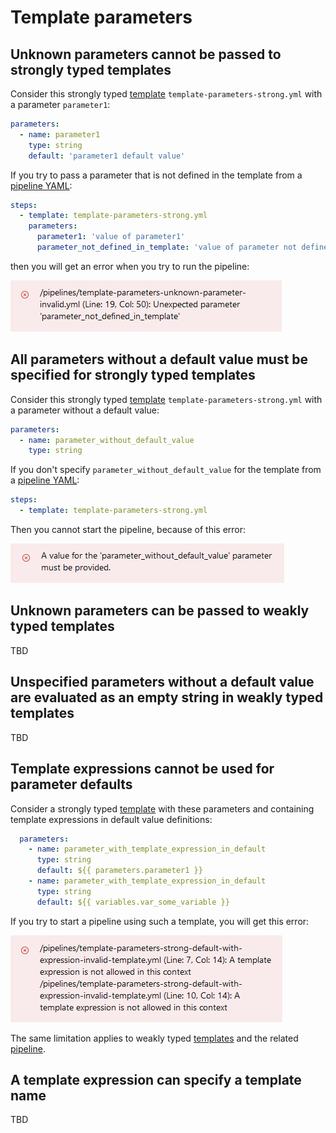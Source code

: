 # Template parameters

## Unknown parameters cannot be passed to strongly typed templates

Consider this strongly typed [template](https://github.com/JakubLinhart/AzureDevOpsBattlefield/blob/9ecd2d4b62ecbcca416f5729238c2aca64e619c5/pipelines/template-parameters-strong.yml) `template-parameters-strong.yml` with a parameter `parameter1`:

```yaml
parameters:
  - name: parameter1
    type: string
    default: 'parameter1 default value'
```

If you try to pass a parameter that is not defined in the template from a [pipeline YAML](https://github.com/JakubLinhart/AzureDevOpsBattlefield/blob/9ecd2d4b62ecbcca416f5729238c2aca64e619c5/pipelines/template-parameters-unknown-parameter-invalid.yml):

```yaml
steps:
  - template: template-parameters-strong.yml
    parameters:
      parameter1: 'value of parameter1'
      parameter_not_defined_in_template: 'value of parameter not defined in template'
```

then you will get an error when you try to run the pipeline:

[![an undefined parameter in a strongly typed template](images/template-parameters-unknown-parameter-output.png)](https://dev.azure.com/linj/AzureDevOpsBattleground/_build?definitionId=17&_a=summary) 

## All parameters without a default value must be specified for strongly typed templates

Consider this strongly typed [template](https://github.com/JakubLinhart/AzureDevOpsBattlefield/blob/5ba2104901341953f6e44041d0869ba6680aece2/pipelines/template-parameters-strong.yml) `template-parameters-strong.yml` with a parameter without a default value:

```yaml
parameters:
  - name: parameter_without_default_value
    type: string
```

If you don't specify `parameter_without_default_value` for the template from a [pipeline YAML](https://github.com/JakubLinhart/AzureDevOpsBattlefield/blob/main/pipelines/template-parameters-without-value-invalid.yml):

```yaml
steps:
  - template: template-parameters-strong.yml
```

Then you cannot start the pipeline, because of this error:

[![missing parameter value error](images/template-parameters-missing-parameter-value-error.png)](https://dev.azure.com/linj/AzureDevOpsBattleground/_build?definitionId=18&_a=summary)

## Unknown parameters can be passed to weakly typed templates

TBD

## Unspecified parameters without a default value are evaluated as an empty string in weakly typed templates

TBD

## Template expressions cannot be used for parameter defaults

Consider a strongly typed [template](https://github.com/JakubLinhart/AzureDevOpsBattlefield/blob/104d84b7a8599073912138ab33db3f72fedc3702/pipelines/template-parameters-strong-default-with-expression-invalid-template.yml) with these parameters and containing template expressions in default value definitions:

```yaml
  parameters:
    - name: parameter_with_template_expression_in_default
      type: string
      default: ${{ parameters.parameter1 }}
    - name: parameter_with_template_expression_in_default
      type: string
      default: ${{ variables.var_some_variable }}
```

If you try to start a pipeline using such a template, you will get this error:

[![template expressions in parameter default values](images/template-parameters-strong-default-with-expression-invalid-error.png)](https://dev.azure.com/linj/AzureDevOpsBattleground/_build?definitionId=19&_a=summary)

The same limitation applies to weakly typed [templates](https://github.com/JakubLinhart/AzureDevOpsBattlefield/blob/main/pipelines/template-parameters-weak-default-with-expression-invalid-template.yml) and the related [pipeline](https://dev.azure.com/linj/AzureDevOpsBattleground/_build?definitionId=20&_a=summary).

## A template expression can specify a template name

TBD
